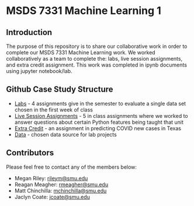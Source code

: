 # MSDS 7331 Machine Learning 1

## Introduction
The purpose of this repository is to share our collaborative work in order to complete our MSDS 7331 Machine Learning work. We worked collaboratively as a team to complete the: labs, live session assignments, and extra credit assignment. This work was completed in ipynb documents using jupyter notebook/lab. 

## Github Case Study Structure
* [Labs] - 4 assignments give in the semester to evaluate a single data set chosen in the first week of class
* [Live Session Assignments] - 5 in class assignments where we worked to answer questions about certain Python features being taught that unit
* [Extra Credit] - an assignment in predicting COVID new cases in Texas
* [Data] - chosen data source for lab projects

## Contributors
Please feel free to contact any of the members below: 
 - Megan Riley: rileym@smu.edu
 - Reagan Meagher: rmeagher@smu.edu
 - Matt Chinchilla: mchinchilla@smu.edu
 - Jaclyn Coate: jcoate@smu.edu 
 
 [Labs]: <https://github.com/JaclynCoate/7331_MachineLearning1/tree/master/Labs>
 [Live Session Assignments]: <https://github.com/JaclynCoate/7331_MachineLearning1/tree/master/LiveSessionAssignments>
 [Extra Credit]: <>
 [Data]: <>

